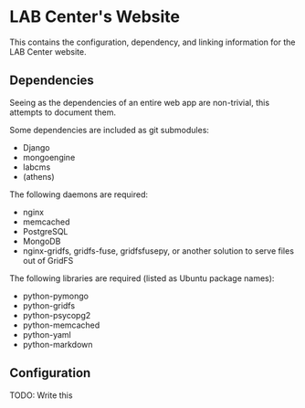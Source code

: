 LAB Center's Website
====================

This contains the configuration, dependency, and linking information for the
LAB Center website.

Dependencies
------------

Seeing as the dependencies of an entire web app are non-trivial, this attempts 
to document them.

Some dependencies are included as git submodules:
* Django
* mongoengine
* labcms
* (athens)

The following daemons are required:
* nginx
* memcached
* PostgreSQL
* MongoDB
* nginx-gridfs, gridfs-fuse, gridfsfusepy, or another solution to serve files 
  out of GridFS

The following libraries are required (listed as Ubuntu package names):
* python-pymongo
* python-gridfs
* python-psycopg2
* python-memcached
* python-yaml
* python-markdown

Configuration
-------------

TODO: Write this

